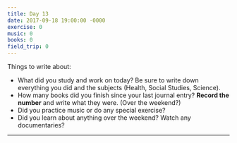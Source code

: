 ```yaml
---
title: Day 13
date: 2017-09-18 19:00:00 -0000
exercise: 0
music: 0
books: 0
field_trip: 0
---
```

Things to write about:

* What did you study and work on today? Be sure to write down everything you did and the subjects (Health, Social Studies, Science).
* How many books did you finish since your last journal entry? **Record the number** and write what they were. (Over the weekend?)
* Did you practice music or do any special exercise?
* Did you learn about anything over the weekend? Watch any documentaries?

***

